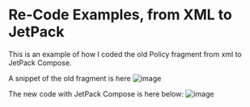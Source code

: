 # Re-Code Examples, from XML to JetPack
This is an example of how I coded the old Policy fragment from xml to JetPack Compose.

A snippet of the old fragment is here
![image](https://github.com/hotellinawebmaster/SouvenirScoutJetPackCompose/assets/73776127/07cd00e5-4c58-4894-adce-f55e2dad13c7)

The new code with JetPack Compose is here below:
![image](https://github.com/hotellinawebmaster/SouvenirScoutJetPackCompose/assets/73776127/0439ce5f-7f8a-4680-9001-b3425bdf2b5d)
